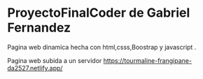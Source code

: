 # ProyectoFinalCoder de Gabriel Fernandez 

Pagina web dinamica hecha con html,csss,Boostrap y javascript . 

Pagina web subida a un servidor https://tourmaline-frangipane-da2527.netlify.app/

